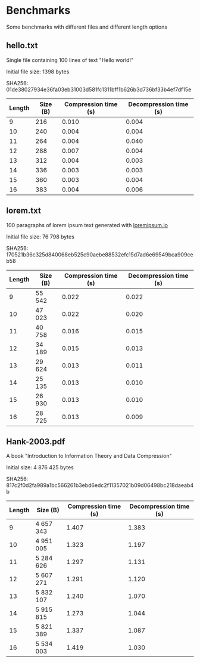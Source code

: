 # Benchmarks

Some benchmarks with different files and different length options

## hello.txt

Single file containing 100 lines of text "Hello world!"

Initial file size: 1398 bytes

SHA256: 01de38027934e36fa03eb31003d581fc1311bff1b626b3d736bf33b4ef7df15e

| Length | Size (B) | Compression time (s) | Decompression time (s) |
|--------|----------|----------------------|------------------------|
| 9      | 216      | 0.010                | 0.004                  |
| 10     | 240      | 0.004                | 0.004                  |
| 11     | 264      | 0.004                | 0.040                  |
| 12     | 288      | 0.007                | 0.004                  |
| 13     | 312      | 0.004                | 0.003                  |
| 14     | 336      | 0.003                | 0.003                  |
| 15     | 360      | 0.003                | 0.004                  |
| 16     | 383      | 0.004                | 0.006                  |

## lorem.txt

100 paragraphs of lorem ipsum text generated with [loremipsum.io](https://loremipsum.io)

Initial file size: 76 798 bytes

SHA256: 170521b36c325d840068eb525c90aebe88532efc15d7ad6e69549bca909ceb58

| Length | Size (B) | Compression time (s) | Decompression time (s) |
|--------|----------|----------------------|------------------------|
| 9      | 55 542   | 0.022                | 0.022                  |
| 10     | 47 023   | 0.022                | 0.020                  |
| 11     | 40 758   | 0.016                | 0.015                  |
| 12     | 34 189   | 0.015                | 0.013                  |
| 13     | 29 624   | 0.013                | 0.011                  |
| 14     | 25 135   | 0.013                | 0.010                  |
| 15     | 26 930   | 0.013                | 0.010                  |
| 16     | 28 725   | 0.013                | 0.009                  |

## Hank-2003.pdf

A book "Introduction to Information Theory and Data Compression"

Initial size: 4 876 425 bytes

SHA256: 817c2f0d2fa989a1bc566261b3ebd6edc2f11357021b09d06498bc218daeab4b

| Length | Size (B)  | Compression time (s) | Decompression time (s) |
|--------|-----------|----------------------|------------------------|
| 9      | 4 657 343 | 1.407                | 1.383                  |
| 10     | 4 951 005 | 1.323                | 1.197                  |
| 11     | 5 284 626 | 1.297                | 1.131                  |
| 12     | 5 607 271 | 1.291                | 1.120                  |
| 13     | 5 832 107 | 1.240                | 1.070                  |
| 14     | 5 915 815 | 1.273                | 1.044                  |
| 15     | 5 821 389 | 1.337                | 1.087                  |
| 16     | 5 534 003 | 1.419                | 1.030                  |
